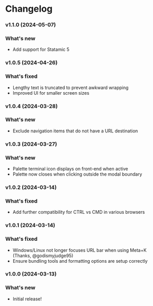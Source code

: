 # Changelog

### v1.1.0 (2024-05-07)

### What's new
* Add support for Statamic 5

### v1.0.5 (2024-04-26)

### What's fixed
* Lengthy text is truncated to prevent awkward wrapping
* Improved UI for smaller screen sizes

### v1.0.4 (2024-03-28)

### What's new
* Exclude navigation items that do not have a URL destination

### v1.0.3 (2024-03-27)

### What's new
* Palette terminal icon displays on front-end when active
* Palette now closes when clicking outside the modal boundary

### v1.0.2 (2024-03-14)

### What's fixed
* Add further compatibility for CTRL vs CMD in various browsers

### v1.0.1 (2024-03-14)

### What's fixed
* Windows/Linux not longer focuses URL bar when using Meta+K (Thanks, @godismyjudge95)
* Ensure bundling tools and formatting options are setup correctly

### v1.0.0 (2024-03-13)

### What's new
* Initial release!
